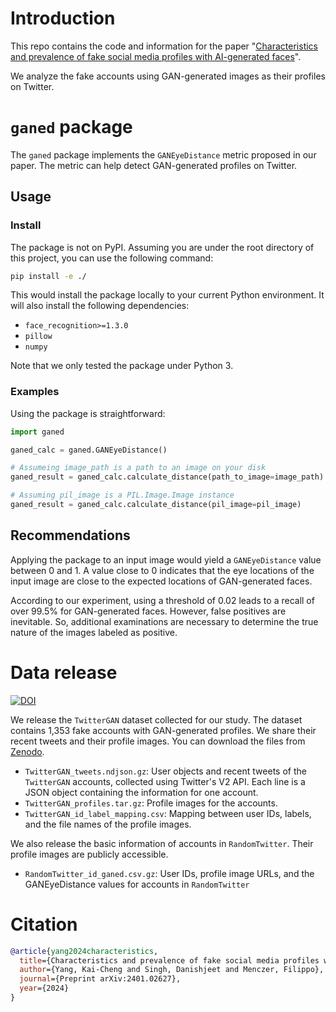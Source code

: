 # Introduction

This repo contains the code and information for the paper "[Characteristics and prevalence of fake social media profiles with AI-generated faces](https://arxiv.org/abs/2401.02627)".

We analyze the fake accounts using GAN-generated images as their profiles on Twitter.

# `ganed` package

The `ganed` package implements the `GANEyeDistance` metric proposed in our paper.
The metric can help detect GAN-generated profiles on Twitter.

## Usage

### Install

The package is not on PyPI.
Assuming you are under the root directory of this project, you can use the following command:

```bash
pip install -e ./
```

This would install the package locally to your current Python environment.
It will also install the following dependencies:

- `face_recognition>=1.3.0`
- `pillow`
- `numpy`

Note that we only tested the package under Python 3.

### Examples

Using the package is straightforward:

```python
import ganed

ganed_calc = ganed.GANEyeDistance()

# Assumeing image_path is a path to an image on your disk
ganed_result = ganed_calc.calculate_distance(path_to_image=image_path)

# Assuming pil_image is a PIL.Image.Image instance
ganed_result = ganed_calc.calculate_distance(pil_image=pil_image)
```

## Recommendations

Applying the package to an input image would yield a `GANEyeDistance` value between 0 and 1.
A value close to 0 indicates that the eye locations of the input image are close to the expected locations of GAN-generated faces.

According to our experiment, using a threshold of 0.02 leads to a recall of over 99.5% for GAN-generated faces.
However, false positives are inevitable.
So, additional examinations are necessary to determine the true nature of the images labeled as positive.

# Data release

[![DOI](https://zenodo.org/badge/DOI/10.5281/zenodo.10436889.svg)](https://doi.org/10.5281/zenodo.10436889)

We release the `TwitterGAN` dataset collected for our study.
The dataset contains 1,353 fake accounts with GAN-generated profiles.
We share their recent tweets and their profile images.
You can download the files from [Zenodo](https://zenodo.org/doi/10.5281/zenodo.10436888).

- `TwitterGAN_tweets.ndjson.gz`: User objects and recent tweets of the `TwitterGAN` accounts, collected using Twitter's V2 API. Each line is a JSON object containing the information for one account.
- `TwitterGAN_profiles.tar.gz`: Profile images for the accounts.
- `TwitterGAN_id_label_mapping.csv`: Mapping between user IDs, labels, and the file names of the profile images.

We also release the basic information of accounts in `RandomTwitter`.
Their profile images are publicly accessible.

- `RandomTwitter_id_ganed.csv.gz`: User IDs, profile image URLs, and the GANEyeDistance values for accounts in `RandomTwitter`

# Citation

```bib
@article{yang2024characteristics,
  title={Characteristics and prevalence of fake social media profiles with AI-generated faces},
  author={Yang, Kai-Cheng and Singh, Danishjeet and Menczer, Filippo},
  journal={Preprint arXiv:2401.02627},
  year={2024}
}
```
